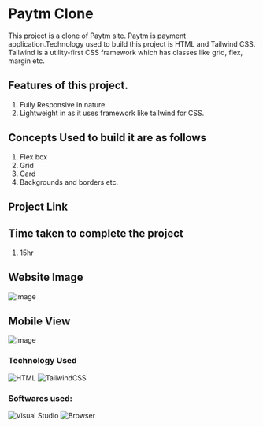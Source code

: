 # Paytm Clone

This project is a clone of Paytm site. Paytm is payment application.Technology used to build this project is HTML and Tailwind CSS. Tailwind is a utility-first CSS framework which has classes like grid, flex, margin etc.

## Features of this project.
1. Fully Responsive in nature.
2. Lightweight in as it uses framework like tailwind for CSS.

## Concepts Used to build it are as follows
1. Flex box
2. Grid
3. Card
4. Backgrounds and borders etc.

## Project Link


## Time taken to complete the project
1. 15hr

## Website Image
![image](./Websitescreenshot.png)

## Mobile View
![image](./Mobile.png)

### Technology Used
![HTML](https://img.shields.io/badge/-HTML-green)
![TailwindCSS](https://img.shields.io/badge/-tailwindcss-blue)


### Softwares used:
![Visual Studio](https://img.shields.io/badge/Code--editor-Visual%20Studio-green)
![Browser](https://img.shields.io/badge/Browser-Google--Chrome-green)




